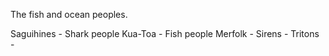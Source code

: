 The fish and ocean peoples.

Saguihines - Shark people
Kua-Toa - Fish people
Merfolk -
Sirens -
Tritons -